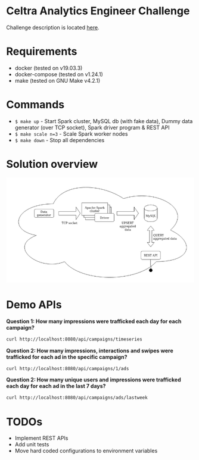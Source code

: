 # Celtra Analytics Engineer Challenge
Challenge description is located [here](https://gist.github.com/anzebrvar/6b137727997c1e20bcd67c92666cbafd).

# Requirements
- docker (tested on v19.03.3)
- docker-compose (tested on v1.24.1)
- make (tested on GNU Make v4.2.1)

# Commands
- `$ make up`             - Start Spark cluster, MySQL db (with fake data), Dummy data generator (over TCP socket), Spark driver program & REST API
- `$ make scale n=3`      - Scale Spark worker nodes
- `$ make down`           - Stop all dependencies 

# Solution overview
![arhitecture.drawop.png](resources/arhitecture.drawio.png)

# Demo APIs

**Question 1: How many impressions were trafficked each day for each campaign?**
```bash
curl http://localhost:8080/api/campaigns/timeseries
```

**Question 2: How many impressions, interactions and swipes were trafficked for each ad in the specific campaign?**
```bash
curl http://localhost:8080/api/campaigns/1/ads
```

**Question 2: How many unique users and impressions were trafficked each day for each ad in the last 7 days?**
```bash
curl http://localhost:8080/api/campaigns/ads/lastweek
```

# TODOs
- Implement REST APIs
- Add unit tests
- Move hard coded configurations to environment variables